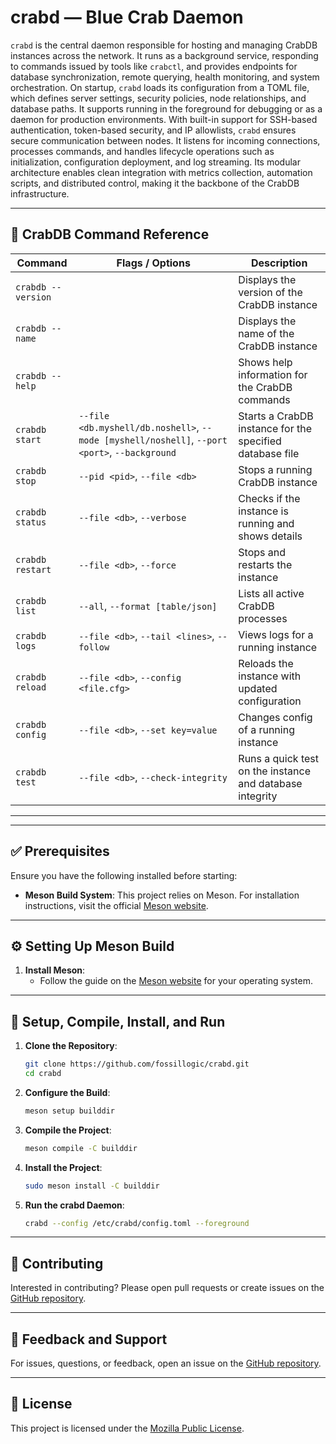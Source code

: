 # **crabd** — Blue Crab Daemon

`crabd` is the central daemon responsible for hosting and managing CrabDB instances across the network. It runs as a background service, responding to commands issued by tools like `crabctl`, and provides endpoints for database synchronization, remote querying, health monitoring, and system orchestration. On startup, `crabd` loads its configuration from a TOML file, which defines server settings, security policies, node relationships, and database paths. It supports running in the foreground for debugging or as a daemon for production environments. With built-in support for SSH-based authentication, token-based security, and IP allowlists, `crabd` ensures secure communication between nodes. It listens for incoming connections, processes commands, and handles lifecycle operations such as initialization, configuration deployment, and log streaming. Its modular architecture enables clean integration with metrics collection, automation scripts, and distributed control, making it the backbone of the CrabDB infrastructure.

---

## 🧭 CrabDB Command Reference

| Command                         | Flags / Options                           | Description |
|----------------------------------|--------------------------------------------|-------------|
| `crabdb --version`               |                                            | Displays the version of the CrabDB instance |
| `crabdb --name`                  |                                            | Displays the name of the CrabDB instance |
| `crabdb --help`                  |                                            | Shows help information for the CrabDB commands |
| `crabdb start`                   | `--file <db.myshell/db.noshell>`, `--mode [myshell/noshell]`, `--port <port>`, `--background` | Starts a CrabDB instance for the specified database file |
| `crabdb stop`                    | `--pid <pid>`, `--file <db>`              | Stops a running CrabDB instance |
| `crabdb status`                  | `--file <db>`, `--verbose`                | Checks if the instance is running and shows details |
| `crabdb restart`                 | `--file <db>`, `--force`                  | Stops and restarts the instance |
| `crabdb list`                    | `--all`, `--format [table/json]`          | Lists all active CrabDB processes |
| `crabdb logs`                    | `--file <db>`, `--tail <lines>`, `--follow` | Views logs for a running instance |
| `crabdb reload`                  | `--file <db>`, `--config <file.cfg>`      | Reloads the instance with updated configuration |
| `crabdb config`                  | `--file <db>`, `--set key=value`          | Changes config of a running instance |
| `crabdb test`                    | `--file <db>`, `--check-integrity`        | Runs a quick test on the instance and database integrity |

---

---

## ✅ **Prerequisites**

Ensure you have the following installed before starting:

- **Meson Build System**: This project relies on Meson. For installation instructions, visit the official [Meson website](https://mesonbuild.com/Getting-meson.html).

---

## ⚙️ **Setting Up Meson Build**

1. **Install Meson**:
    - Follow the guide on the [Meson website](https://mesonbuild.com/Getting-meson.html) for your operating system.

---

## 🚀 **Setup, Compile, Install, and Run**

1. **Clone the Repository**:

    ```sh
    git clone https://github.com/fossillogic/crabd.git
    cd crabd
    ```

2. **Configure the Build**:

    ```sh
    meson setup builddir
    ```

3. **Compile the Project**:

    ```sh
    meson compile -C builddir
    ```

4. **Install the Project**:

    ```sh
    sudo meson install -C builddir
    ```

5. **Run the crabd Daemon**:

    ```sh
    crabd --config /etc/crabd/config.toml --foreground
    ```

---

## 🤝 **Contributing**

Interested in contributing? Please open pull requests or create issues on the [GitHub repository](https://github.com/fossillogic/crabd).

---

## 💬 **Feedback and Support**

For issues, questions, or feedback, open an issue on the [GitHub repository](https://github.com/fossillogic/crabd/issues).

---

## 📄 **License**

This project is licensed under the [Mozilla Public License](LICENSE).
